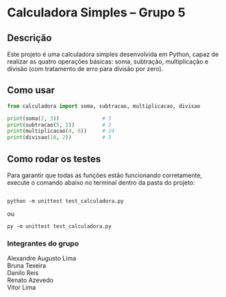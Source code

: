 # Calculadora Simples – Grupo 5

## Descrição

Este projeto é uma calculadora simples desenvolvida em Python, capaz de realizar as quatro operações básicas: soma, subtração, multiplicação e divisão (com tratamento de erro para divisão por zero).

## Como usar

```python
from calculadora import soma, subtracao, multiplicacao, divisao

print(soma(2, 3))              # 5
print(subtracao(5, 2))         # 3
print(multiplicacao(4, 6))     # 24
print(divisao(10, 2))          # 5
```
## Como rodar os testes

Para garantir que todas as funções estão funcionando corretamente, execute o comando abaixo no terminal dentro da pasta do projeto:

```

python -m unittest test_calculadora.py
```
ou
```
py -m unittest test_calculadora.py
```
### Integrantes do grupo

Alexandre Augusto Lima  
Bruna Texeira  
Danilo Reis  
Renato Azevedo  
Vitor Lima
